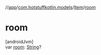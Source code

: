 //[app](../../../index.md)/[com.hotstuffkotlin.models](../index.md)/[Item](index.md)/[room](room.md)

# room

[androidJvm]\
var [room](room.md): [String](https://kotlinlang.org/api/latest/jvm/stdlib/kotlin/-string/index.html)?

